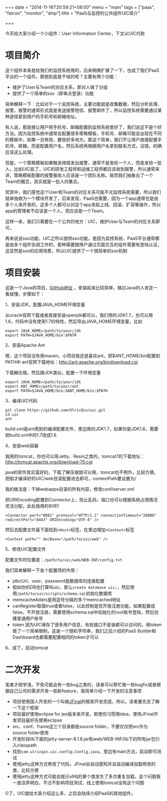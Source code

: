 +++
date = "2014-11-16T20:59:21+08:00"
menu = "main"
tags = ["paas", "falcon", "monitor", "dinp"]
title = "PaaS与监控的公共组件UIC简介"

+++

今天给大家介绍一个小组件：User Information Center，下文以UIC代称

# 项目简介

这个组件本来是给我们的监控系统用的，后来稍微扩展了一下，也成了我们PaaS平台的一个组件。那她到底是干啥的呢？主要有两个功能：

- 维护了User与Team的对应关系，即对人做了分组
- 提供了一个简单的sso（即单点登录）功能

简单解释一下：比如对于一个监控系统，主要功能就是收集数据，然后分析处理、报警，报警的通常形式就是发送报警短信、报警邮件了，所以监控系统需要通过某种途径拿到用户的手机号和邮箱地址。

有人说，那直接让用户把手机号、邮箱配置到监控系统里好了，我们说这不是个好方法。因为监控系统中通常会配置很多策略模板，手机号、邮箱可能会出现在不同的模板中，如果一旦修改，要改好多地方。那这个简单，我们不让用户直接配置手机号、邮箱，而是配置用户名，然后系统再根据用户名拿到联系方式，没错，的确应该这么处理。

但是，一个策略模板如果触发阈值发出报警，通常不是发给一个人，而是发给一批人，比如UIC挂了，UIC的研发工程师和运维工程师都应该收到报警，所以通常来讲，策略模板配置的报警接收人应该是一个团队名称。故而我们抽象出了一个Team的概念，其实就是一批人的集合。

冥冥中，我们感觉这个User和Team的对应关系可能不光监控系统需要，所以我们就单独做为一个模块开发了，后来发现，PaaS也需要，因为一个app通常也是由多个人来开发的，这多个人都可以对这个app发起上线、回滚、扩容等操作，所以app的管理者不应该是一个人，而应该是一个Team。

这样一来，我们只需要在一个公共的地方：UIC，维护User与Team的对应关系即可。

再来说说sso功能，UIC之所以提供sso功能，是因为监控系统、PaaS平台通常都是由多个组件协调工作的，那种需要跟用户通过页面交互的组件需要有登陆认证，这显然是sso的应用场景，所以UIC提供了一个很简单的sso机制

# 项目安装

这是一个Java的项目，[GitHub地址](https://github.com/UlricQin/uic) ，安装起来比较简单，搞过Java的人肯定一看就懂，步骤如下：

1、安装JDK，配置JAVA_HOME环境变量

从oracle官网下载或者直接安装openjdk都可以，我们用的JDK1.7，也可以用1.6，代码中没有使用1.7的特性，然后导出JAVA_HOME环境变量，比如

	export JAVA_HOME=/path/to/your/jdk
	export PATH=$JAVA_HOME/bin:$PATH

2、安装Apache Ant

嗯，这个项目没有用maven，小项目我还是喜欢ant，把$ANT_HOME/bin配置到PATH中
ant官网下载地址：http://ant.apache.org/bindownload.cgi

下载解压缩，然后跟JDK类似，配置一下环境变量

	export JAVA_HOME=/path/to/your/jdk
	export ANT_HOME=/path/to/your/ant
	export PATH=$JAVA_HOME/bin:$ANT_HOME/bin:$PATH

3、编译UIC代码

	git clone https://github.com/UlricQin/uic.git
	cd uic
	ant

build.xml是ant用到的编译配置文件，里边用的JDK1.7，如果你是JDK1.6，需要把build.xml中的1.7改成1.6

4、安装web容器

我用的tomcat，你也可以用Jetty、Resin之类的，tomcat7的下载地址：http://tomcat.apache.org/download-70.cgi

java的软件其实蛮好的，下载了解压缩就可以用，tomcat也不例外，比较方便。把刚才编译好的UIC/web目录配置进去即可，contextPath要设置为/

我的做法是：干掉webapps目录的所有内容，修改conf/server.xml

把URIEncoding配置到Connector上，防止乱码，端口也可以根据系统占用情况灵活分配，此处我用的8081

    <Connector port="8081" protocol="HTTP/1.1" connectionTimeout="20000" redirectPort="8443" URIEncoding="UTF-8" />

然后去配置文件最下面找到`<Host>`标签，在里边增加`<Context>`标签

	<Context path="" docBase="/path/to/uic/web" />

5、修改UIC配置文件

配置文件的位置是：`/path/to/uic/web/WEB-INF/config.txt`

我们简单解释一下各个配置项的作用：

- jdbcUrl、user、password是数据库的连接配置
- 假如你的DB也打算叫uic，那么`create database uic;`，然后使用`/path/to/uic/scripts/schema.sql`初始化数据库
- memcacheAddrs是用逗号分隔的多个memcached地址
- canRegister取值true或者false，以此控制是否开放注册功能，如果配置成false，不开放注册，需要使用schema.sql中初始化的root账号登陆，然后创建普通用户账号
- token 因为UIC保存了很多用户信息，有些接口不是谁都可以访问的，用token做了一个简单限制，这是一个随机字符串，我们之后介绍的PaaS Builder和Dashboard也都需要配置相同的token才可以

6、成了，启动tomcat

# 二次开发

笔者才疏学浅，不免可能会有一些bug之类的，读者可以帮忙做一些bugfix或者根据自己公司的需求开发一些新feature，我简单介绍一下开发的注意事项

- 项目使用国人开发的一个叫做[JFinal](http://www.jfinal.com/)的框架开发完成，所以，读者要先去了解一下这个框架
- 项目最好使用eclipse for jee版本来开发，即使你习惯用idea，使用JFinal开发项目最好先使用eclipse
- src、conf、frame这三个目录都是source folder，不要仅仅把src作为source folder使用
- 开发阶段lib下面的jetty-server-8.1.8.jar和web/WEB-INF/lib下的所有jar包引入classpath
- 找到`com.ulricqin.uic.config.Config.java`，里边有main方法，启动即可测试
- 使用jetty这种方式修改了代码，JFinal会自动感知并且自动编译加载修改的类，比较方便
- 使用jetty这种方式可能会提示slf4j的某个类发生了多次重复加载，这个问题我一直没弄明白，不过不影响项目测试，线上使用tomcat没有这个问题

O了，UIC就给大家介绍这么多，之后会陆续介绍PaaS的其他组件。

